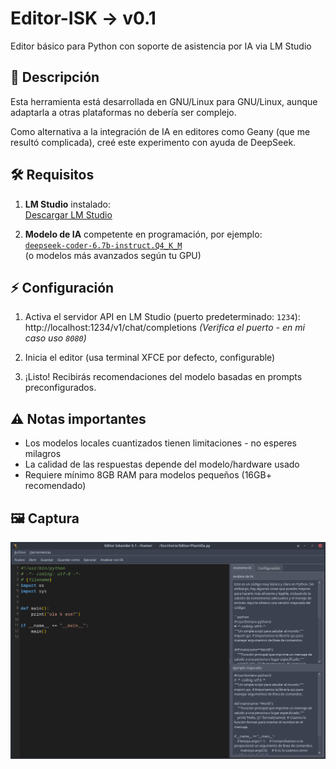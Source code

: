 # Editor-ISK → v0.1

Editor básico para Python con soporte de asistencia por IA via LM Studio

## 📌 Descripción

Esta herramienta está desarrollada en GNU/Linux para GNU/Linux, aunque adaptarla a otras plataformas no debería ser complejo.

Como alternativa a la integración de IA en editores como Geany (que me resultó complicada), creé este experimento con ayuda de DeepSeek.

## 🛠 Requisitos

1. **LM Studio** instalado:  
   [Descargar LM Studio](https://lmstudio.ai/download)

2. **Modelo de IA** competente en programación, por ejemplo:  
   [`deepseek-coder-6.7b-instruct.Q4_K_M`](https://huggingface.co/TheBloke/deepseek-coder-6.7B-instruct-GGUF/tree/main)  
   (o modelos más avanzados según tu GPU)

## ⚡ Configuración

1. Activa el servidor API en LM Studio (puerto predeterminado: `1234`): http://localhost:1234/v1/chat/completions
*(Verifica el puerto - en mi caso uso `8080`)*

2. Inicia el editor (usa terminal XFCE por defecto, configurable)

3. ¡Listo! Recibirás recomendaciones del modelo basadas en prompts preconfigurados.

## ⚠️ Notas importantes

- Los modelos locales cuantizados tienen limitaciones - no esperes milagros
- La calidad de las respuestas depende del modelo/hardware usado
- Requiere mínimo 8GB RAM para modelos pequeños (16GB+ recomendado)

## 🖼️ Captura

![Captura del Editor](https://github.com/wsnlndrv/Editor-ISK/blob/main/Capturas/captura_20250625_050624.png?raw=true)
